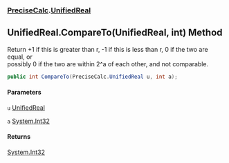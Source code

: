 ### [PreciseCalc](PreciseCalc.md 'PreciseCalc').[UnifiedReal](PreciseCalc.UnifiedReal.md 'PreciseCalc.UnifiedReal')

## UnifiedReal.CompareTo(UnifiedReal, int) Method

Return +1 if this is greater than r, -1 if this is less than r, 0 if the two are equal, or  
possibly 0 if the two are within 2^a of each other, and not comparable.

```csharp
public int CompareTo(PreciseCalc.UnifiedReal u, int a);
```
#### Parameters

<a name='PreciseCalc.UnifiedReal.CompareTo(PreciseCalc.UnifiedReal,int).u'></a>

`u` [UnifiedReal](PreciseCalc.UnifiedReal.md 'PreciseCalc.UnifiedReal')

<a name='PreciseCalc.UnifiedReal.CompareTo(PreciseCalc.UnifiedReal,int).a'></a>

`a` [System.Int32](https://docs.microsoft.com/en-us/dotnet/api/System.Int32 'System.Int32')

#### Returns
[System.Int32](https://docs.microsoft.com/en-us/dotnet/api/System.Int32 'System.Int32')